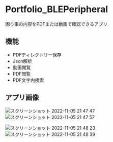 # Portfolio_BLEPeripheral
困り事の内容をPDFまたは動画で確認できるアプリ

## 機能
* PDFディレクトリー保存
* Json解析
* 動画閲覧
* PDF閲覧
* PDF文字内検索

## アプリ画像
![スクリーンショット 2022-11-05 21 47 47](https://user-images.githubusercontent.com/103569591/200120788-1544b7f8-9111-409f-8733-fedbc4aaa0ae.png)![スクリーンショット 2022-11-05 21 47 57](https://user-images.githubusercontent.com/103569591/200120791-d123f426-71c3-45b7-8b3f-b7bd97d9fb1a.png)　

![スクリーンショット 2022-11-05 21 48 23](https://user-images.githubusercontent.com/103569591/200120832-5abf0f1b-a82b-47f2-b773-468966708ed7.png)![スクリーンショット 2022-11-05 21 48 39](https://user-images.githubusercontent.com/103569591/200120835-fe366a40-d750-461c-a095-d9873aa4a948.png)

